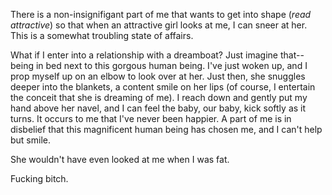There is a non-insignifigant part of me that wants to get into shape (*read attractive*) 
so that when an attractive girl looks at me, I can sneer at her. This is a somewhat
troubling state of affairs.

What if I enter into a relationship with a dreamboat? Just imagine that-- being in bed next to this gorgous human being. I've just woken up, and I prop myself up on an elbow to look over at her. Just then, she snuggles deeper into the blankets, a content smile on her lips (of course, I entertain the conceit that she is dreaming of me). I reach down and gently put my hand above her navel, and I can feel the baby, our baby, kick softly as it turns. It occurs to me that I've never been happier. A part of me is in disbelief that this magnificent human being has chosen me, and I can't help but smile.


She wouldn't have even looked at me when I was fat.


Fucking bitch. 


